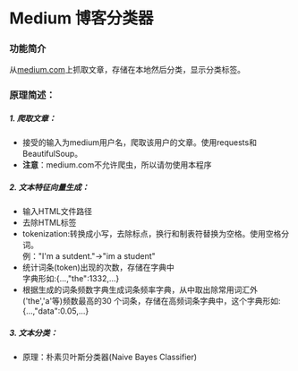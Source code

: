 # Medium 博客分类器

### 功能简介

从[medium.com](https://medium.com)上抓取文章，存储在本地然后分类，显示分类标签。

### 原理简述：

##### 1. 爬取文章：    
  - 接受的输入为medium用户名，爬取该用户的文章。使用requests和BeautifulSoup。    
  - **注意**：medium.com不允许爬虫，所以请勿使用本程序    

##### 2. 文本特征向量生成：    
  - 输入HTML文件路径
  - 去除HTML标签
  - tokenization:转换成小写，去除标点，换行和制表符替换为空格。使用空格分词。    
    例："I'm a sutdent."->"im a student"
  - 统计词条(token)出现的次数，存储在字典中    
    字典形如:{...,"the":1332,...}
  - 根据生成的词条频数字典生成词条频率字典，从中取出除常用词汇外('the','a'等)频数最高的30 个词条，存储在高频词条字典中，这个字典形如:{...,"data":0.05,...}    

##### 3. 文本分类：    
  - 原理：朴素贝叶斯分类器(Naive Bayes Classifier)
